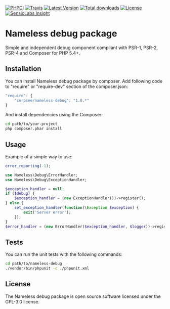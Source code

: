 [![PHPCI](http://phpci.corpsee.com/build-status/image/4?branch=master&label=PHPCI&style=flat-square)](http://phpci.corpsee.com/build-status/view/4?branch=master)
[![Travis](https://img.shields.io/travis/corpsee/nameless-debug/master.svg?label=Travis&style=flat-square)](https://travis-ci.org/corpsee/nameless-debug?branch=master)
[![Latest Version](https://img.shields.io/packagist/v/corpsee/nameless-debug.svg?label=Version&style=flat-square)](https://packagist.org/packages/corpsee/nameless-debug)
[![Total downloads](https://img.shields.io/packagist/dt/corpsee/nameless-debug.svg?label=Downloads&style=flat-square)](https://packagist.org/packages/corpsee/nameless-debug)
[![License](https://img.shields.io/packagist/l/corpsee/nameless-debug.svg?label=License&style=flat-square)](https://packagist.org/packages/corpsee/nameless-debug)
[![SensioLabs Insight](https://img.shields.io/sensiolabs/i/c9cec137-2be1-4e94-86dd-bd530952a9b8.svg?label=Insight&style=flat-square)](https://insight.sensiolabs.com/projects/c9cec137-2be1-4e94-86dd-bd530952a9b8)

Nameless debug package
======================

Simple and independent debug component compliant with PSR-1, PSR-2, PSR-4 and Composer for PHP 5.4+.

Installation
------------

You can install Nameless debug package by composer. Add following code to "require" or "require-dev" section of the composer.json:

```javascript
"require": {
    "corpsee/nameless-debug": "1.0.*"
}
```

And install dependencies using the Composer:

```bash
cd path/to/your-project
php composer.phar install
```

Usage
-----

Example of a simple way to use:

```php
error_reporting(-1);

use Nameless\Debug\ErrorHandler;
use Nameless\Debug\ExceptionHandler;

$exception_handler = null;
if ($debug) {
    $exception_handler = (new ExceptionHandler())->register();
} else {
    set_exception_handler(function(\Exception $exception) {
        exit('Server error');
    });
}
$error_handler = (new ErrorHandler($exception_handler, $logger))->register();
```

Tests
-----

You can run the unit tests with the following commands:

```bash
cd path/to/nameless-debug
./vendor/bin/phpunit -c ./phpunit.xml
```

License
-------

The Nameless debug package is open source software licensed under the GPL-3.0 license.

